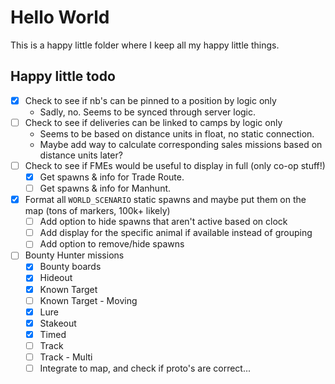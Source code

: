 # Hello World
This is a happy little folder where I keep all my happy little things.

## Happy little todo
* [x] Check to see if nb's can be pinned to a position by logic only
  * Sadly, no. Seems to be synced through server logic.
* [ ] Check to see if deliveries can be linked to camps by logic only
  * Seems to be based on distance units in float, no static connection.
  * Maybe add way to calculate corresponding sales missions based on distance units later?
* [ ] Check to see if FMEs would be useful to display in full (only co-op stuff!)
  * [x] Get spawns & info for Trade Route.
  * [ ] Get spawns & info for Manhunt.
* [x] Format all `WORLD_SCENARIO` static spawns and maybe put them on the map (tons of markers, 100k+ likely)
  * [ ] Add option to hide spawns that aren't active based on clock
  * [ ] Add display for the specific animal if available instead of grouping
  * [ ] Add option to remove/hide spawns
* [ ] Bounty Hunter missions
  * [x] Bounty boards
  * [x] Hideout
  * [x] Known Target
  * [ ] Known Target - Moving
  * [x] Lure
  * [x] Stakeout
  * [x] Timed
  * [ ] Track
  * [ ] Track - Multi
  * [ ] Integrate to map, and check if proto's are correct...